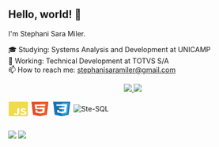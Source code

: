 ## Hello, world! 👋

I'm Stephani Sara Miler. <br>

🎓 Studying: Systems Analysis and Development at UNICAMP <br>
💼 Working: Technical Development at TOTVS S/A <br>
📫 How to reach me: stephanisaramiler@gmail.com <br>

<div align="center">
  <a href="https://github.com/StephaniMiler">
    <!-- Estatísticas do GitHub -->
    <img height="180em" src="https://github-readme-stats.vercel.app/api?username=StephaniMiler&show_icons=true&theme=dracula&include_all_commits=true&count_private=true&cache_seconds=86400"/>
    <!-- Linguagens mais usadas -->
    <img height="180em" src="https://github-readme-stats.vercel.app/api/top-langs/?username=StephaniMiler&layout=compact&theme=dracula&cache_seconds=86400"/>
  </a>
</div>

<div style="display: inline_block"><br>
  <img align="center" alt="Ste-Js" height="30" width="40" src="https://raw.githubusercontent.com/devicons/devicon/master/icons/javascript/javascript-plain.svg">
  <img align="center" alt="Ste-HTML" height="30" width="40" src="https://raw.githubusercontent.com/devicons/devicon/master/icons/html5/html5-original.svg">
  <img align="center" alt="Ste-CSS" height="30" width="40" src="https://raw.githubusercontent.com/devicons/devicon/master/icons/css3/css3-original.svg">
  <img align="center" alt="Ste-SQL" height="30" width="40" src="https://cdn.jsdelivr.net/gh/devicons/devicon/icons/mysql/mysql-original-wordmark.svg">
</div>
  
##

<div> 
  <a href="mailto:stephanisaramiler@gmail.com"><img src="https://img.shields.io/badge/-Gmail-%23333?style=for-the-badge&logo=gmail&logoColor=white" target="_blank"></a>
  <a href="https://www.linkedin.com/in/stephanisaramiler/" target="_blank"><img src="https://img.shields.io/badge/-LinkedIn-%230077B5?style=for-the-badge&logo=linkedin&logoColor=white" target="_blank"></a>   
</div>
